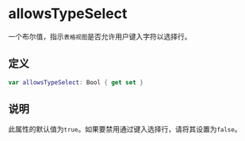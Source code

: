 # allowsTypeSelect

一个布尔值，指示`表格视图`是否允许用户键入字符以选择行。

## 定义

```swift
var allowsTypeSelect: Bool { get set }
```

## 说明

此属性的默认值为`true`。如果要禁用通过键入选择行，请将其设置为`false`。